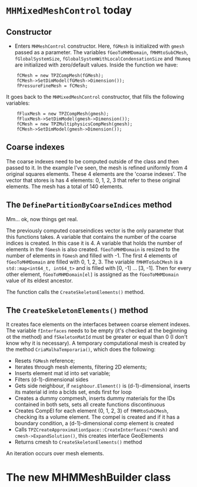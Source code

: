 # ```MHMixedMeshControl``` today

## Constructor
- Enters ```MHMeshControl``` constructor. Here, ```fGMesh``` is initialized with ```gmesh```
passed as a parameter. The variables ```fGeoToMHMDomain```, ```fMHMtoSubCMesh```,
 ```fGlobalSystemSize```, ```fGlobalSystemWithLocalCondensationSize``` and
```fNumeq``` are initialized with zero/default values.
Inside the function we have:
```
    fCMesh = new TPZCompMesh(fGMesh);
    fCMesh->SetDimModel(fGMesh->Dimension());
    fPressureFineMesh = fCMesh;
```
It goes back to the ```MHMixedMeshControl``` constructor, that fills the following variables:
```
    fFluxMesh = new TPZCompMesh(gmesh);
    fFluxMesh->SetDimModel(gmesh->Dimension());
    fCMesh = new TPZMultiphysicsCompMesh(gmesh);
    fCMesh->SetDimModel(gmesh->Dimension());
```

## Coarse indexes
The coarse indexes need to be computed outside of the class and then passed to it. 
In the example I've seen, the mesh is refined uniformly from 4 original squares elements. 
These 4 elements are the 'coarse indexes'. The vector that stores is has 4 elements: 0, 1, 2, 3
that refer to these original elements.
The mesh has a total of 140 elements.

## The ```DefinePartitionByCoarseIndices``` method
Mm... ok, now things get real.

The previously computed coarseindices vector is the only parameter that this functions takes.
A variable that contains the number of the coarse indices is created. In this case it is 4.
A variable that holds the number of elements in the ```fGmesh``` is also created.
```fGeoToMHMDomain``` is resized to the number of elements in ```fGmesh``` and filled with -1.
 The first 4 elements of ```fGeoToMHMDomain``` are filled with 0, 1, 2, 3. The variable
 ```fMHMToSubCMesh``` is a ```std::map<int64_t, int64_t>``` and is filled with [0, -1] ... [3, -1].
 Then for every other element, ```fGeoToMHMDomain[el]``` is assigned as the ```fGeoToMHMDomain``` 
 value of its eldest ancestor.
 
 The function calls the ```CreateSkeletonElements()``` method.
 
## The ```CreateSkeletonElements()``` method
It creates face elements on the interfaces between coarse element indexes.
The variable ```fInterfaces``` needs to be empty (it's checked at the beginning ot the method) and
```fSkeletonMatId``` must be greater or equal than 0 (I don't know why it is necessary).
A temporary computational mesh is created by the method ```CriaMalhaTemporaria()```, which does
the following:

- Resets ```fGMesh``` reference;
- Iterates through mesh elements, filtering 2D elements;
- Inserts element mat id into set variable;
- Filters (d-1)-dimensional sides
- Gets side neighbour, if ```neighbour.Element()``` is (d-1)-dimensional, inserts its material id
into a bcIds set, ends first for loop
- Creates a dummy compmesh, inserts dummy materials for the IDs contained in both sets,
sets all create functions discontinuous
- Creates CompEl for each element (0, 1, 2, 3) of ```fMHMtoSubCMesh```, checking its a volume 
element. The compel is created and if it has a boundary condition, a (d-1)-dimensional comp 
element is created
- Calls ```TPZCreateApproximationSpace::CreateInterfaces(*cmesh)``` and 
```cmesh->ExpandSolution()```, this creates interface GeoElements
- Returns cmesh to ```CreateSkeletonElements()``` method

An iteration occurs over mesh elements.



# The new MHMMeshBuilder class

